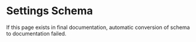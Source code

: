 # Settings Schema

If this page exists in final documentation, automatic conversion of schema to documentation failed.
